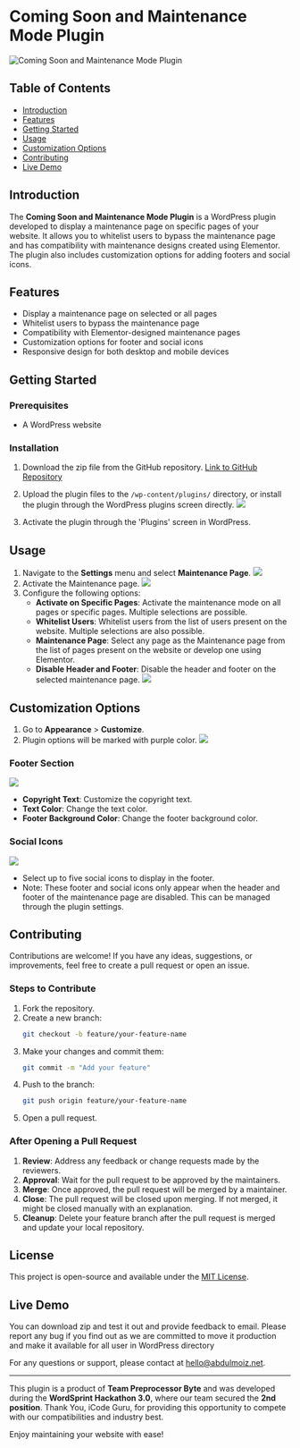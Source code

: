# Coming Soon and Maintenance Mode Plugin

![Coming Soon and Maintenance Mode Plugin](assets/img1.jpeg)

## Table of Contents
- [Introduction](#introduction)
- [Features](#features)
- [Getting Started](#getting-started)
- [Usage](#usage)
- [Customization Options](#customization-options)
- [Contributing](#contributing)
- [Live Demo](#live-demo)

## Introduction
The **Coming Soon and Maintenance Mode Plugin** is a WordPress plugin developed to display a maintenance page on specific pages of your website. It allows you to whitelist users to bypass the maintenance page and has compatibility with maintenance designs created using Elementor. The plugin also includes customization options for adding footers and social icons.

## Features
- Display a maintenance page on selected or all pages
- Whitelist users to bypass the maintenance page
- Compatibility with Elementor-designed maintenance pages
- Customization options for footer and social icons
- Responsive design for both desktop and mobile devices

## Getting Started
### Prerequisites
- A WordPress website

### Installation
1. Download the zip file from the GitHub repository.
   [Link to GitHub Repository](https://github.com/moiz-codebyte/coming-soon-and-maintenance-page-plugin)
2. Upload the plugin files to the `/wp-content/plugins/` directory, or install the plugin through the WordPress plugins screen directly.
   ![](assets/img2.jpeg)

3. Activate the plugin through the 'Plugins' screen in WordPress.

## Usage
1. Navigate to the **Settings** menu and select **Maintenance Page**.
   ![](assets/img3.jpg)
2. Activate the Maintenance page.
   ![](assets/img4.jpeg)
3. Configure the following options:
   - **Activate on Specific Pages**: Activate the maintenance mode on all pages or specific pages. Multiple selections are possible.
   - **Whitelist Users**: Whitelist users from the list of users present on the website. Multiple selections are also possible.
   - **Maintenance Page**: Select any page as the Maintenance page from the list of pages present on the website or develop one using Elementor.
   - **Disable Header and Footer**: Disable the header and footer on the selected maintenance page.
   ![](assets/img5.png)

## Customization Options
1. Go to **Appearance** > **Customize**.
2. Plugin options will be marked with purple color.
     ![](assets/img6.png)

### Footer Section
   ![](assets/img7.png)

- **Copyright Text**: Customize the copyright text.
- **Text Color**: Change the text color.
- **Footer Background Color**: Change the footer background color.

### Social Icons
   ![](assets/img8.png)

- Select up to five social icons to display in the footer.
- Note: These footer and social icons only appear when the header and footer of the maintenance page are disabled. This can be managed through the plugin settings.

## Contributing
Contributions are welcome! If you have any ideas, suggestions, or improvements, feel free to create a pull request or open an issue.

### Steps to Contribute
1. Fork the repository.
2. Create a new branch:
   ```bash
   git checkout -b feature/your-feature-name
   ```
3. Make your changes and commit them:
   ```bash
   git commit -m "Add your feature"
   ```
4. Push to the branch:
   ```bash
   git push origin feature/your-feature-name
   ```
5. Open a pull request.

### After Opening a Pull Request
1. **Review**: Address any feedback or change requests made by the reviewers.
2. **Approval**: Wait for the pull request to be approved by the maintainers.
3. **Merge**: Once approved, the pull request will be merged by a maintainer.
4. **Close**: The pull request will be closed upon merging. If not merged, it might be closed manually with an explanation.
5. **Cleanup**: Delete your feature branch after the pull request is merged and update your local repository.

## License
This project is open-source and available under the [MIT License](LICENSE).

## Live Demo
You can download zip and test it out and provide feedback to email. Please report any bug if you find out as we are committed to move it production and make it available for all user in WordPress directory 

For any questions or support, please contact at [hello@abdulmoiz.net](mailto:hello@abdulmoiz.net).

---

This plugin is a product of **Team Preprocessor Byte** and was developed during the **WordSprint Hackathon 3.0**, where our team secured the **2nd position**.
Thank You, iCode Guru, for providing this opportunity to compete with our compatibilities and industry best.

Enjoy maintaining your website with ease!